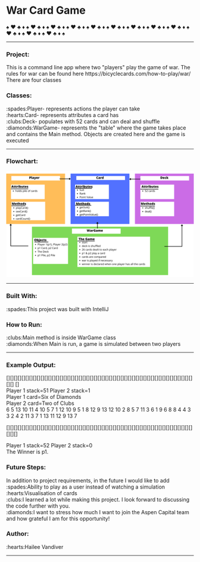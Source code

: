 # War Card Game
:spades: :hearts: :clubs: :diamonds: :spades: :hearts: :clubs: :diamonds: :spades: :hearts: :clubs: :diamonds: :spades: :hearts: :clubs: :diamonds: :spades: :hearts: :clubs: :diamonds: :spades: :hearts: :clubs: :diamonds: :spades: :hearts: :clubs: :diamonds: :spades: :hearts: :clubs: :diamonds: :spades: :hearts: :clubs: :diamonds: :spades: :hearts: :clubs: :diamonds: :spades: :hearts: :clubs: :diamonds: :spades: :hearts: :clubs: :diamonds: :spades:
<hr size = "4">

<h3> Project: </h3>
This is a command line app where two "players" play the game of war. The rules for war can be found here https://bicyclecards.com/how-to-play/war/
There are four classes 

<h3> Classes: </h3>
:spades:Player- represents actions the player can take<br />
:hearts:Card- represents attributes a card has<br /> 
:clubs:Deck- populates with 52 cards and can deal and shuffle<br />
:diamonds:WarGame- represents the "table" where the game takes place and contains the Main method. Objects are created here and the game is executed
 <hr size = "4">
 
 <h3> Flowchart: </h3>
 
![flowchart](https://github.com/HaileeVandiver/War_Card_Game/blob/73d66dab42d6bea35f31c23efc15ccd0b3412660/WarGame%20Flowchart.png)
 
 
 
<hr size = "4">

<h3> Built With: </h3>
      :spades:This project was built with IntelliJ 
      

<h3> How to Run: </h3>
:clubs:Main method is inside WarGame class <br />
:diamonds:When Main is run, a game is simulated between two players 
<hr size = "4">

<h3> Example Output: </h3>
[][][][][][][][][][][][][][][][][][][][][][][][][][][][][][][][][][][][][][][][][][][][][][][][][][][]
[]<br />
Player 1 stack=51 Player 2 stack=1<br />
Player 1 card=Six of Diamonds<br />
Player 2 card=Two of Clubs<br />
6 5 13 10 11 4 10 5 7 1 12 10 9 5 1 8 12 9 13 12 10 2 8 5 7 11 3 6 1 9 6 8 8 4 4 3 3 2 4 2 11 3 7 1 13 11 12 9 13 7 <br />

[][][][][][][][][][][][][][][][][][][][][][][][][][][][][][][][][][][][][][][][][][][][][][][][][][][][]<br />

Player 1 stack=52 Player 2 stack=0<br />
The Winner is p1.





<h3> Future Steps: </h3>
In addition to project requirements, in the future I would like to add<br />
:spades:Ability to play as a user instead of watching a simulation<br />
:hearts:Visualisation of cards<br />
:clubs:I learned a lot while making this project. I look forward to discussing the code further with you. <br />
:diamonds:I want to stress how much I want to join the Aspen Capital team and how grateful I am for this opportunity! 




<h3> Author: </h3>
      :hearts:Hailee Vandiver
     
<hr size = "4">
